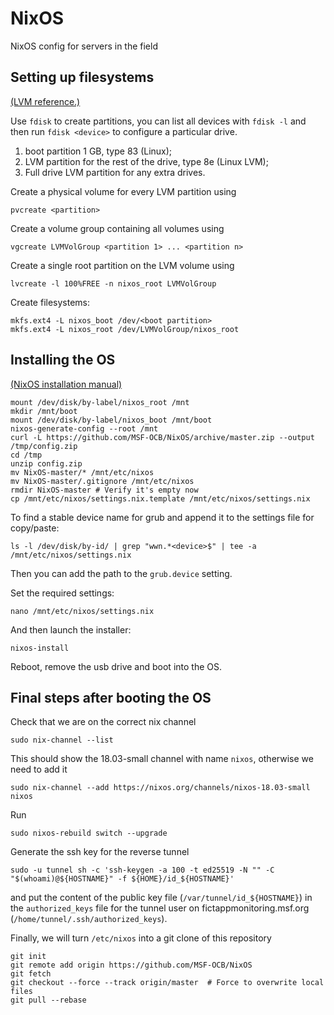 # NixOS
NixOS config for servers in the field

## Setting up filesystems

[(LVM reference.)](https://www.digitalocean.com/community/tutorials/an-introduction-to-lvm-concepts-terminology-and-operations)

Use `fdisk` to create partitions, you can list all devices with `fdisk -l` and then run `fdisk <device>` to configure a particular drive.

1. boot partition 1 GB, type 83 (Linux);
2. LVM partition for the rest of the drive, type 8e (Linux LVM);
3. Full drive LVM partition for any extra drives.

Create a physical volume for every LVM partition using

```pvcreate <partition>```

Create a volume group containing all volumes using

```vgcreate LVMVolGroup <partition 1> ... <partition n>```

Create a single root partition on the LVM volume using

```lvcreate -l 100%FREE -n nixos_root LVMVolGroup```

Create filesystems:

```
mkfs.ext4 -L nixos_boot /dev/<boot partition>
mkfs.ext4 -L nixos_root /dev/LVMVolGroup/nixos_root
```

## Installing the OS

[(NixOS installation manual)](https://nixos.org/nixos/manual/index.html#sec-installation)

```
mount /dev/disk/by-label/nixos_root /mnt
mkdir /mnt/boot
mount /dev/disk/by-label/nixos_boot /mnt/boot
nixos-generate-config --root /mnt
curl -L https://github.com/MSF-OCB/NixOS/archive/master.zip --output /tmp/config.zip
cd /tmp
unzip config.zip
mv NixOS-master/* /mnt/etc/nixos
mv NixOS-master/.gitignore /mnt/etc/nixos
rmdir NixOS-master # Verify it's empty now
cp /mnt/etc/nixos/settings.nix.template /mnt/etc/nixos/settings.nix
```

To find a stable device name for grub and append it to the settings file for copy/paste:

```
ls -l /dev/disk/by-id/ | grep "wwn.*<device>$" | tee -a /mnt/etc/nixos/settings.nix
```

Then you can add the path to the `grub.device` setting.

Set the required settings:

```
nano /mnt/etc/nixos/settings.nix
```

And then launch the installer:

```
nixos-install
```

Reboot, remove the usb drive and boot into the OS.

## Final steps after booting the OS

Check that we are on the correct nix channel

```
sudo nix-channel --list
```

This should show the 18.03-small channel with name `nixos`, otherwise we need to add it

```
sudo nix-channel --add https://nixos.org/channels/nixos-18.03-small nixos
```

Run

```
sudo nixos-rebuild switch --upgrade
```

Generate the ssh key for the reverse tunnel

```
sudo -u tunnel sh -c 'ssh-keygen -a 100 -t ed25519 -N "" -C "$(whoami)@${HOSTNAME}" -f ${HOME}/id_${HOSTNAME}'
```

and put the content of the public key file (`/var/tunnel/id_${HOSTNAME}`) in the `authorized_keys` file for the tunnel user on fictappmonitoring.msf.org (`/home/tunnel/.ssh/authorized_keys`).

Finally, we will turn `/etc/nixos` into a git clone of this repository

```
git init
git remote add origin https://github.com/MSF-OCB/NixOS
git fetch
git checkout --force --track origin/master  # Force to overwrite local files
git pull --rebase
```

